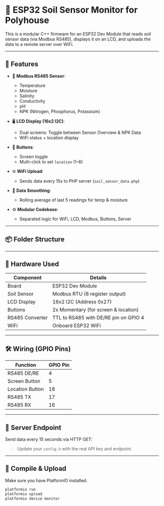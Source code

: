 # 🌱 ESP32 Soil Sensor Monitor for Polyhouse

This is a modular C++ firmware for an ESP32 Dev Module that reads soil sensor data (via Modbus RS485), displays it on an LCD, and uploads the data to a remote server over WiFi.

---

## 🔧 Features

- 📡 **Modbus RS485 Sensor**:
  - Temperature
  - Moisture
  - Salinity
  - Conductivity
  - pH
  - NPK (Nitrogen, Phosphorus, Potassium)

- 🖥️ **LCD Display (16x2 I2C)**:
  - Dual screens: Toggle between Sensor Overview & NPK Data
  - WiFi status + location display

- 🔘 **Buttons**:
  - Screen toggle
  - Multi-click to set `location` (1–6)

- 🌐 **WiFi Upload**:
  - Sends data every 15s to PHP server (`soil_sensor_data.php`)

- 🧠 **Data Smoothing**:
  - Rolling average of last 5 readings for temp & moisture

- ⚙️ **Modular Codebase**:
  - Separated logic for WiFi, LCD, Modbus, Buttons, Server

---

## 📦 Folder Structure


---

## 🔌 Hardware Used

| Component              | Details                                |
|------------------------|----------------------------------------|
| Board                  | ESP32 Dev Module                       |
| Soil Sensor            | Modbus RTU (8 register output)         |
| LCD Display            | 16x2 I2C (Address 0x27)                |
| Buttons                | 2x Momentary (for screen & location)   |
| RS485 Converter        | TTL to RS485 with DE/RE pin on GPIO 4  |
| WiFi                   | Onboard ESP32 WiFi                     |

---

## 🛠️ Wiring (GPIO Pins)

| Function       | GPIO Pin |
|----------------|----------|
| RS485 DE/RE    | 4        |
| Screen Button  | 5        |
| Location Button| 18       |
| RS485 TX       | 17       |
| RS485 RX       | 16       |

---

## 📲 Server Endpoint

Send data every 15 seconds via HTTP GET:


> Update your `config.h` with the real API key and endpoint.

---

## 🧪 Compile & Upload

Make sure you have PlatformIO installed.

```bash
platformio run
platformio upload
platformio device monitor